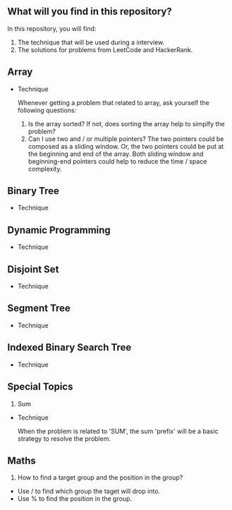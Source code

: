 ## What will you find in this repository? ##

In this repository, you will find:

1. The technique that will be used during a interview.
1. The solutions for problems from LeetCode and HackerRank. 

## Array
* Technique

  Whenever getting a problem that related to array, ask yourself the following questions:

  1. Is the array sorted? If not, does sorting the array help to simplfy the problem?
  2. Can I use two and / or multiple pointers? The two pointers could be composed as a sliding window. Or, the two pointers could be put at the beginning and end of the array. Both sliding window and beginning-end pointers could help to reduce the time / space complexity.

## Binary Tree
* Technique

## Dynamic Programming
* Technique

## Disjoint Set
* Technique

## Segment Tree
* Technique

## Indexed Binary Search Tree
* Technique

## Special Topics
1. Sum

* Technique

  When the problem is related to 'SUM', the sum 'prefix' will be a basic strategy to resolve the problem.


## Maths
1. How to find a target group and the position in the group?

* Use / to find which group the taget will drop into.
* Use % to find the position in the group.